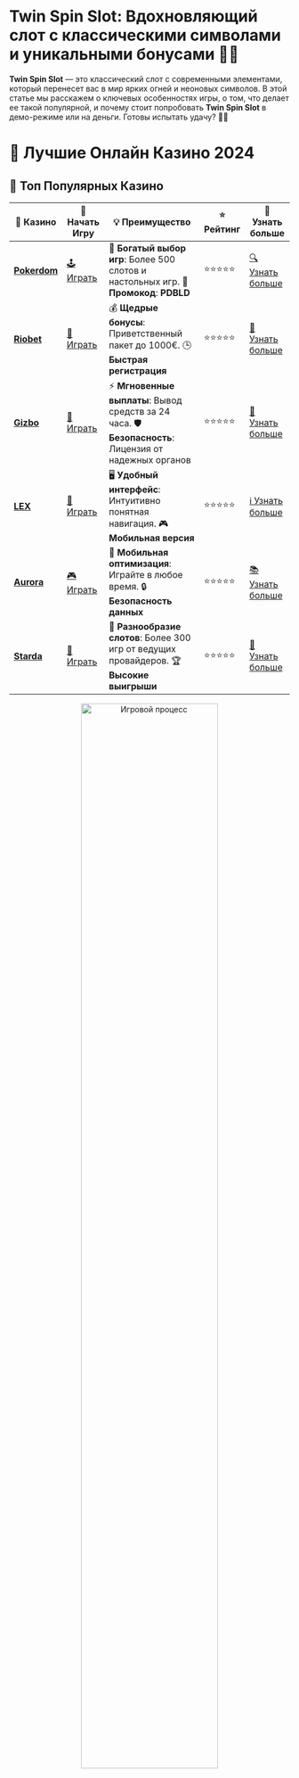 # **Twin Spin Slot**: Вдохновляющий слот с классическими символами и уникальными бонусами 🎰💎

**Twin Spin Slot** — это классический слот с современными элементами, который перенесет вас в мир ярких огней и неоновых символов. В этой статье мы расскажем о ключевых особенностях игры, о том, что делает ее такой популярной, и почему стоит попробовать **Twin Spin Slot** в демо-режиме или на деньги. Готовы испытать удачу? 🌟🎉

# 🎰 Лучшие Онлайн Казино 2024

## 🌟 Топ Популярных Казино

| 🎲 **Казино** | 🔗 **Начать Игру** | 💡 **Преимущество** | ⭐ **Рейтинг** | 🔗 **Узнать больше** |
|--------------|---------------------|---------------------|----------------|----------------------|
| [**Pokerdom**](https://brandplay.link/4k77v2yx) | [🕹️ Играть](https://brandplay.link/4k77v2yx) | 🎉 **Богатый выбор игр**: Более 500 слотов и настольных игр. 🎁 **Промокод**: **PDBLD** | ⭐⭐⭐⭐⭐ | [🔍 Узнать больше](https://brandplay.link/4k77v2yx) |
| [**Riobet**](https://brandplay.link/7xBLTPyj) | [🎰 Играть](https://brandplay.link/7xBLTPyj) | 💰 **Щедрые бонусы**: Приветственный пакет до 1000€. 🕒 **Быстрая регистрация** | ⭐⭐⭐⭐⭐ | [📖 Узнать больше](https://brandplay.link/7xBLTPyj) |
| [**Gizbo**](https://brandplay.link/bprXw4YV) | [🎲 Играть](https://brandplay.link/bprXw4YV) | ⚡ **Мгновенные выплаты**: Вывод средств за 24 часа. 🛡️ **Безопасность**: Лицензия от надежных органов | ⭐⭐⭐⭐⭐ | [📝 Узнать больше](https://brandplay.link/bprXw4YV) |
| [**LEX**](https://brandplay.link/zW4hdDFV) | [🤑 Играть](https://brandplay.link/zW4hdDFV) | 🖥️ **Удобный интерфейс**: Интуитивно понятная навигация. 🎮 **Мобильная версия** | ⭐⭐⭐⭐⭐ | [ℹ️ Узнать больше](https://brandplay.link/zW4hdDFV) |
| [**Aurora**](https://10trafic-stat2.com/click/668546556bcc6313411604bd/6766/13032/subaccount) | [🎮 Играть](https://10trafic-stat2.com/click/668546556bcc6313411604bd/6766/13032/subaccount) | 📱 **Мобильная оптимизация**: Играйте в любое время. 🔒 **Безопасность данных** | ⭐⭐⭐⭐⭐ | [📚 Узнать больше](https://10trafic-stat2.com/click/668546556bcc6313411604bd/6766/13032/subaccount) |
| [**Starda**](https://brandplay.link/fB7xwRFL) | [🎯 Играть](https://brandplay.link/fB7xwRFL) | 🎰 **Разнообразие слотов**: Более 300 игр от ведущих провайдеров. 🏆 **Высокие выигрыши** | ⭐⭐⭐⭐⭐ | [🔎 Узнать больше](https://brandplay.link/fB7xwRFL) |

<div align="center">
    <img src="https://i.pinimg.com/originals/87/9e/b9/879eb9354dd0699582408b68f2e253b2.gif" alt="Игровой процесс" width="70%">
</div>

## 💎 Лучшие Бонусы и Акции

| 🎲 **Казино** | 🔗 **Начать Игру** | 💡 **Преимущество** | ⭐ **Рейтинг** | 🔗 **Узнать больше** |
|--------------|---------------------|---------------------|----------------|----------------------|
| [**Kometa**](https://brandplay.link/8ZymQJV8) | [🎰 Играть](https://brandplay.link/8ZymQJV8) | 🎁 **Эксклюзивные бонусы**: Регулярные акции и промо. 🔄 **Программы лояльности** | ⭐⭐⭐⭐☆ | [🔍 Узнать больше](https://brandplay.link/8ZymQJV8) |
| [**R7**](https://brandplay.link/bMd3Yjsw) | [🕹️ Играть](https://brandplay.link/bMd3Yjsw) | 🕒 **Круглосуточная поддержка**: Всегда на связи. 💸 **Высокие лимиты** | ⭐⭐⭐⭐☆ | [📖 Узнать больше](https://brandplay.link/bMd3Yjsw) |
| [**7K**](https://brandplay.link/BvQyFShp) | [🎲 Играть](https://brandplay.link/BvQyFShp) | 🌟 **Эксклюзивные бонусы**: Только для VIP игроков. 🎉 **Сезонные акции** | ⭐⭐⭐⭐☆ | [📝 Узнать больше](https://brandplay.link/BvQyFShp) |
| [**Kent**](https://brandplay.link/Fv2WP3js) | [🤑 Играть](https://brandplay.link/Fv2WP3js) | 📈 **Высокий RTP**: Более 98%. 💼 **Профессиональная поддержка** | ⭐⭐⭐⭐☆ | [ℹ️ Узнать больше](https://brandplay.link/Fv2WP3js) |
| [**1Xslots**](https://brandplay.link/hSB1khtr) | [🎮 Играть](https://brandplay.link/hSB1khtr) | 🎉 **Множество акций**: Еженедельные бонусы и турниры. 🛡️ **Безопасность** | ⭐⭐⭐⭐☆ | [📚 Узнать больше](https://brandplay.link/hSB1khtr) |
| [**Gama**](https://brandplay.link/j6NMKsDz) | [🎯 Играть](https://brandplay.link/j6NMKsDz) | 🔍 **Интуитивный интерфейс**: Легкость использования. 🏅 **Престижные турниры** | ⭐⭐⭐⭐☆ | [🔎 Узнать больше](https://brandplay.link/j6NMKsDz) |

<div align="center">
    <img src="https://i.pinimg.com/originals/87/9e/b9/879eb9354dd0699582408b68f2e253b2.gif" alt="Игровой процесс" width="70%">
</div>

## 🚀 Быстрые Выигрыши и Поддержка

| 🎲 **Казино** | 🔗 **Начать Игру** | 💡 **Преимущество** | ⭐ **Рейтинг** | 🔗 **Узнать больше** |
|--------------|---------------------|---------------------|----------------|----------------------|
| [**Onion**](https://brandplay.link/zBGRVpQ9) | [🎰 Играть](https://brandplay.link/zBGRVpQ9) | 🤑 **Низкие ставки**: Идеально для начинающих. 🔄 **Быстрые выводы** | ⭐⭐⭐⭐☆ | [🔍 Узнать больше](https://brandplay.link/zBGRVpQ9) |
| [**Чемпион**](https://temon-gter.cfd/go/lRq?p80412p304504pcc44t17455) | [🕹️ Играть](https://temon-gter.cfd/go/lRq?p80412p304504pcc44t17455) | 🏅 **Лояльная программа**: Награды за активность. 🎁 **Ежемесячные бонусы** | ⭐⭐⭐⭐☆ | [📖 Узнать больше](https://temon-gter.cfd/go/lRq?p80412p304504pcc44t17455) |
| [**Vavada**](https://vavadapartner.pro/?promo=ea5c9275-6854-4505-94fc-95ab18221945-linkb2) | [🎲 Играть](https://vavadapartner.pro/?promo=ea5c9275-6854-4505-94fc-95ab18221945-linkb2) | 🚀 **Быстрая регистрация**: Начните играть мгновенно. 🔐 **Безопасные транзакции** | ⭐⭐⭐⭐☆ | [📝 Узнать больше](https://vavadapartner.pro/?promo=ea5c9275-6854-4505-94fc-95ab18221945-linkb2) |
| [**Friends**](https://gofriends.kim/linkb2) | [🤑 Играть](https://gofriends.kim/linkb2) | 🤝 **Социальные игры**: Играйте с друзьями. 🌐 **Мультиплатформенность** | ⭐⭐⭐⭐☆ | [ℹ️ Узнать больше](https://gofriends.kim/linkb2) |
| [**1WIN**](https://brandplay.link/smXVpBbG) | [🎮 Играть](https://brandplay.link/smXVpBbG) | 🏆 **Спортивные ставки**: Широкий выбор видов спорта. 💵 **Высокие коэффициенты** | ⭐⭐⭐⭐☆ | [📚 Узнать больше](https://brandplay.link/smXVpBbG) |
| [**Drip**](https://drp-ircp01.com/c07e6a3db) | [🎯 Играть](https://drp-ircp01.com/c07e6a3db) | 🌐 **Инновационные игры**: Новейшие игровые технологии. 🛡️ **Высокая безопасность** | ⭐⭐⭐⭐☆ | [🔎 Узнать больше](https://drp-ircp01.com/c07e6a3db) |
| [**JoyCasino**](https://rpc30.call2me.pro/?/ru/registration?apkpop=0&partner=p24970p3291217pc98f) | [🎰 Играть](https://rpc30.call2me.pro/?/ru/registration?apkpop=0&partner=p24970p3291217pc98f) | 🎁 **Приятные бонусы**: Ежедневные акции и подарки. 🕹️ **Разнообразие игр** | ⭐⭐⭐⭐☆ | [🔍 Узнать больше](https://rpc30.call2me.pro/?/ru/registration?apkpop=0&partner=p24970p3291217pc98f) |

<div align="center">
    <img src="https://i.pinimg.com/originals/87/9e/b9/879eb9354dd0699582408b68f2e253b2.gif" alt="Игровой процесс" width="70%">
</div>
---

✨ **Выбирайте лучшее казино для себя и наслаждайтесь игрой! Удачи!** ✨
![Twin Spin Slot](https://i.pinimg.com/originals/a9/29/6e/a9296ea1cf6a7c20a985e593451f0323.png)

### Что такое **Twin Spin Slot**? 🎰💥

**Twin Spin Slot** — это захватывающий видеослот от компании NetEnt, который сочетает в себе элементы классических игровых автоматов с современными функциями. Игра имеет 5 барабанов и 3 ряда, а также 243 способа для создания выигрышных комбинаций. Она идеальна для тех, кто любит сочетание ретро-стиля с современными возможностями.

Одной из ключевых особенностей **Twin Spin** является уникальная функция "Twin Reels", которая позволяет двум барабанам синхронизироваться и создавать одинаковые символы на всех позициях. Это значительно увеличивает ваши шансы на выигрыш!

### Особенности **Twin Spin Slot** 💎🎉

1. **Функция "Twin Reels"** 🔥  
   Одной из самых интересных особенностей **Twin Spin Slot** является функция "Twin Reels", которая активируется случайным образом. Во время вращений два или более барабана могут стать одинаковыми, что увеличивает количество выигрышей.

2. **Классические символы с современным подходом** 🍒🔔  
   В игре используются классические символы, такие как фрукты, золотые звезды, BAR и колокольчики. Эта комбинация старой школы с современными возможностями делает игру привлекательной для разных категорий игроков.

3. **Бонусные символы** 🛎️💥  
   Хотя в игре нет стандартных бонусных раундов или фриспинов, функция "Twin Reels" дает игрокам много возможностей для получения крупных выигрышей. Синхронизация барабанов может привести к значительным выплатам, что делает каждое вращение волнующим.

4. **Высокая отдача (RTP)** 📊  
   Слот **Twin Spin Slot** имеет RTP 96.6%, что делает его отличным выбором для игроков, стремящихся к честным и регулярным выплатам. Этот процент возврата является средним для большинства современных видеослотов.

5. **Мобильная версия** 📱  
   **Twin Spin Slot** оптимизирован для игры на мобильных устройствах. Вы можете наслаждаться любимым слотом на своем смартфоне или планшете, где бы вы ни находились.

### Как играть в **Twin Spin Slot**? 🎮💎

1. **Запуск игры**  
   Чтобы начать, выберите слот **Twin Spin** в онлайн-казино. Игра доступна как в демо-версии, так и для игры на реальные деньги. Это отличный способ познакомиться с игрой без рисков.

2. **Настройка ставок**  
   Подберите ставку в соответствии с вашим бюджетом и предпочтениями. **Twin Spin Slot** позволяет настроить размеры ставок на каждый спин, что дает вам гибкость при управлении своим капиталом.

3. **Использование функции "Twin Reels"**  
   Эта функция активируется случайным образом, но именно она делает игру такой увлекательной. Два или более барабана синхронизируются и отображают одинаковые символы, что повышает вероятность крупных выплат.

4. **Получение выигрыша**  
   Собирайте выигрышные комбинации на активных линиях. Каждый выигрыш в **Twin Spin Slot** может принести вам хорошие выплаты, особенно если вам удастся собрать несколько одинаковых символов на синхронизированных барабанах.

### Почему стоит выбрать **Twin Spin Slot**? 🎰💰

1. **Уникальная функция "Twin Reels"** 🔥  
   Функция "Twin Reels" — это то, что делает этот слот особенным. Возможность синхронизации барабанов значительно увеличивает шансы на выигрыш, что добавляет игре динамичности и привлекательности.

2. **Классическая тематика с современным подходом** 🍒  
   Если вам нравятся классические игровые автоматы, но вы хотите попробовать что-то новое, **Twin Spin Slot** — это отличное сочетание старой школы и современных игровых технологий.

3. **Высокие шансы на выигрыш** 💸  
   Благодаря функции "Twin Reels" и RTP 96.6%, слот имеет хорошие шансы на победу, и каждый спин может быть выгодным.

4. **Подходит для мобильных устройств** 📱  
   Возможность играть на мобильных устройствах дает игрокам гибкость и удобство. Наслаждайтесь игрой, где бы вы ни находились!

### Заключение

**Twin Spin Slot** — это слот, который сочетает классическую тематику с современными игровыми функциями, что делает его захватывающим для игроков всех уровней. 🎰💥

Попробуйте слот **Twin Spin** прямо сейчас, играйте в демо-версии или на деньги, и наслаждайтесь шансами на крупные выигрыши с уникальной функцией "Twin Reels". Удачи вам на барабанах! 🍀💎
